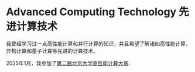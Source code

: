 # Advanced Computing Technology 先进计算技术

我曾经学习过一点高性能计算和并行计算的知识，并且希望了解诸如高性能计算，异构计算和量子计算等先进的计算技术。

2025年1月，我参加了[第二届北京大学高性能计算大赛](HPCGame2th.md).